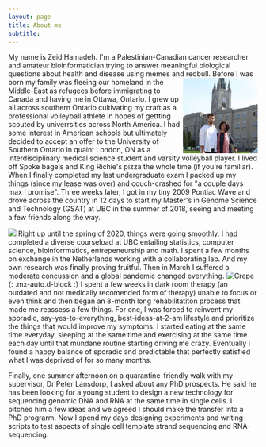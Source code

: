 ```yaml
---
layout: page
title: About me
subtitle: 
---
```


My name is Zeid Hamadeh. I'm a Palestinian-Canadian cancer researcher and amateur bioinformatician trying to answer meaningful biological questions about health and disease using memes and redbull. 
<img align="right" src="/assets/img/western1.png" width="30%">
Before I was born my family was fleeing our homeland in the Middle-East as refugees before immigrating to Canada and having me in Ottawa, Ontario. I grew up all across southern Ontario cultivating my craft as a professional volleyball athlete in hopes of gettting scouted by univerrsities across North America. I had some interest in American schools but ultimately decided to accept an offer to the University of Southern Ontario in quaint London, ON as a interdisciplinary medical science student and varsity volleyball player. I lived off Spoke bagels and King Richie's pizza the whole time (if you're familiar). When I finally completed my last undergraduate exam I packed up my things (since my lease was over) and couch-crashed for "a couple days max I promise". Three weeks later, I got in my tiny 2009 Pontiac Wave and drove across the country in 12 days to start my Master's in Genome Science and Technology (GSAT) at UBC in the summer of 2018, seeing and meeting a few friends along the way. 

![]("https://github.com/zhamadeh/zhamadeh.github.io/blob/master/assets/img/western1.png")
Right up until the spring of 2020, things were going smoothly. I had completed a diverse courseload at UBC entailing statistics, computer science, bioinforrmatics, entrepeneurship and math. I spent a few months on exchange in the Netherlands working with a collaborating lab. And my own research was finally proving fruitful. Then in March I suffered a moderate concussion and a global pandemic changed everything. 
![Crepe](https://s3-media3.fl.yelpcdn.com/bphoto/cQ1Yoa75m2yUFFbY2xwuqw/348s.jpg){: .mx-auto.d-block :}
I spent a few weeks in dark room therapy (an outdated and not medically recomended form of therapy) unable to focus or even think and then began an 8-month long rehabilitatiton process that made me reassess a few things. For one, I was forced to reinvent my sporadic, say-yes-to-everything, best-ideas-at-2-am lifestyle and prioritize the things that would improve my symptoms. I started eating at the same time everyday, sleeping at the same time and exercising at the same time each day until that mundane routine starting driving me crazy. Eventually I found a happy balance of sporadic and predictable that perfectly satisfied what I was deprived of for so many months.

Finally, one summer afternoon on a quarantine-friendly walk with my supervisor, Dr Peter Lansdorp, I asked about any PhD prospects. He said he has been looking for a young student to design a new technology for sequencing genomic DNA and RNA at the same time in single cells. I pitched him a few ideas and we agreed I should make the transfer into a PhD prograrm. Now I spend my days designing experiments and writing scripts to test aspects of single cell template strand sequencing and RNA-sequencing.
